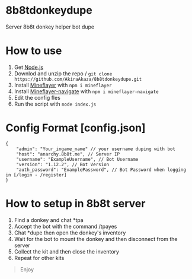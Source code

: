 # 8b8tdonkeydupe
Server 8b8t donkey helper bot dupe
 
# How to use
1. Get [Node.js](https://nodejs.org)
2. Downlod and unzip the repo / `` git clone https://github.com/AkiraAkaza/8b8tdonkeydupe.git ``
3. Install [Mineflayer](https://github.com/PrismarineJS/mineflayer) with `` npm i mineflayer ``
4. Install [Mineflayer-navigate](https://github.com/PrismarineJS/mineflayer-navigate) with `` npm i mineflayer-navigate ``
5. Edit the config fles
6. Run the script with ``node index.js``

# Config Format [config.json]
```
{
    "admin": "Your_ingame_name" // your username duping with bot
    "host": "anarchy.8b8t.me", // Server IP
    "username": "ExampleUsername", // Bot Username
    "version": "1.12.2", // Bot Version
    "auth_password": "ExamplePassword", // Bot Password when logging in [/login - /register]
}
```

# How to setup in 8b8t server
1. Find a donkey and chat *tpa
2. Accept the bot with the command /tpayes
3. Chat *dupe then open the donkey's inventory
4. Wait for the bot to mount the donkey and then disconnect from the server
5. Collect the kit and then close the inventory
6. Repeat for other kits
   
> Enjoy
